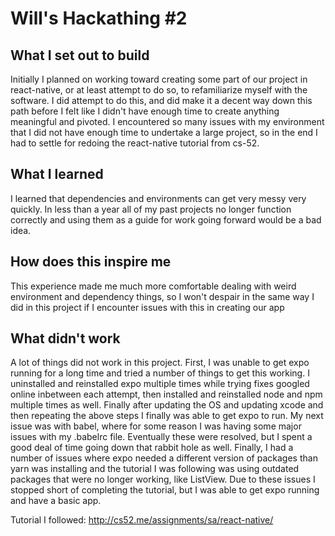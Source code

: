 # Will's Hackathing #2

## What I set out to build

Initially I planned on working toward creating some part of our project in react-native, or at least attempt to do so, to refamiliarize myself with the software. I did attempt to do this, and did make it a decent way down this path before I felt like I didn't have enough time to create anything meaningful and pivoted. I encountered so many issues with my environment that I did not have enough time to undertake a large project, so in the end I had to settle for redoing the react-native tutorial from cs-52.

## What I learned

I learned that dependencies and environments can get very messy very quickly. In  less than a year all of my past projects no longer function correctly and using them as a guide for work going forward would be a bad idea.

## How does this inspire me

This experience made me much more comfortable dealing with weird environment and dependency things, so I won't despair in the same way I did in this project if I encounter issues with this in creating our app

## What didn't work

A lot of things did not work in this project. First, I was unable to get expo running for a long time and tried a number of things to get this working. I uninstalled and reinstalled expo multiple times while trying fixes googled online inbetween each attempt, then installed and reinstalled node and npm multiple times as well. Finally after updating the OS and updating xcode and then repeating the above steps I finally was able to get expo to run. My next issue was with babel, where for some reason I was having some major issues with my .babelrc file. Eventually these were resolved, but I spent a good deal of time going down that rabbit hole as well. Finally, I had a number of issues where expo needed a different version of packages than yarn was installing and the tutorial I was following was using outdated packages that were no longer working, like ListView. Due to these issues I stopped short of completing the tutorial, but I was able to get expo running and have a basic app.

Tutorial I followed: http://cs52.me/assignments/sa/react-native/
